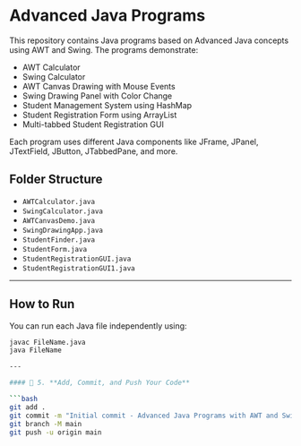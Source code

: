 # Advanced Java Programs

This repository contains Java programs based on Advanced Java concepts using AWT and Swing. The programs demonstrate:

- AWT Calculator
- Swing Calculator
- AWT Canvas Drawing with Mouse Events
- Swing Drawing Panel with Color Change
- Student Management System using HashMap
- Student Registration Form using ArrayList
- Multi-tabbed Student Registration GUI

Each program uses different Java components like JFrame, JPanel, JTextField, JButton, JTabbedPane, and more.

## Folder Structure

- `AWTCalculator.java`
- `SwingCalculator.java`
- `AWTCanvasDemo.java`
- `SwingDrawingApp.java`
- `StudentFinder.java`
- `StudentForm.java`
- `StudentRegistrationGUI.java`
- `StudentRegistrationGUI1.java`

---

## How to Run

You can run each Java file independently using:

```bash
javac FileName.java
java FileName

---

#### 🔹 5. **Add, Commit, and Push Your Code**

```bash
git add .
git commit -m "Initial commit - Advanced Java Programs with AWT and Swing"
git branch -M main
git push -u origin main
